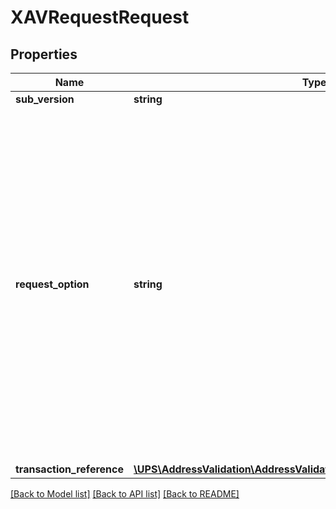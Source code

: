 # XAVRequestRequest

## Properties
Name | Type | Description | Notes
------------ | ------------- | ------------- | -------------
**sub_version** | **string** | Not Used. | [optional] 
**request_option** | **string** | Identifies the optional processing to be performed. If not present or invalid value then an error will be sent back.  Valid values:  1 - Address Validation 2 - Address Classification 3 - Address Validation and Address Classification.  For a list of valid values, refer to Address Validation API - Supported Countries or Territories in the Appendix. | 
**transaction_reference** | [**\UPS\AddressValidation\AddressValidation\RequestTransactionReference**](RequestTransactionReference.md) |  | [optional] 

[[Back to Model list]](../../README.md#documentation-for-models) [[Back to API list]](../../README.md#documentation-for-api-endpoints) [[Back to README]](../../README.md)

